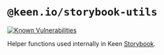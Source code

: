 # `@keen.io/storybook-utils`

[![Known Vulnerabilities](https://snyk.io/test/github/keen/keen/badge.svg?targetFile=packages/storybook-utils/package.json)](https://snyk.io/test/github/keen/keen?targetFile=packages/storybook-utils/package.json)

Helper functions used internally in Keen [Storybook](https://keen.github.io/keen/).
